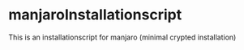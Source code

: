 # manjaroInstallationscript
This is an installationscript for manjaro (minimal crypted installation)
